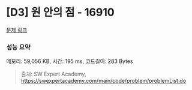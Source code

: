 # [D3] 원 안의 점 - 16910 

[문제 링크](https://swexpertacademy.com/main/code/problem/problemDetail.do?contestProbId=AYcllbDqUVgDFASR) 

### 성능 요약

메모리: 59,056 KB, 시간: 195 ms, 코드길이: 283 Bytes



> 출처: SW Expert Academy, https://swexpertacademy.com/main/code/problem/problemList.do